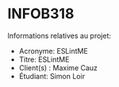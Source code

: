 # INFOB318

Informations relatives au projet:

- Acronyme: ESLintME
- Titre: ESLintME
- Client(s) : Maxime Cauz
- Étudiant: Simon Loir
